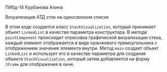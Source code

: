 ПИбд-14 Курбанова Алина 

Визуализация АТД стэк на односвязном списке

В этом коде создается класс `StackVisualization`, который принимает объект `LinkedList` в качестве параметра конструктора. В методе `paintComponent` происходит отрисовка графической визуализации стека, каждый элемент отображается в виде оранжевого прямоугольника с отображением значения элемента внутри. Метод `main` создает объект `LinkedList` и использует его в качестве параметра для создания объекта `StackVisualization`, который затем добавляется на форму `JFrame` для отображения в окне.
